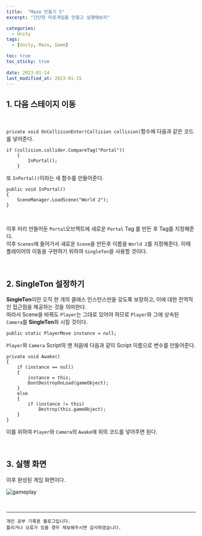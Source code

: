 ```yaml
---
title:  "Maze 만들기 5"
excerpt: "간단한 미로게임을 만들고 실행해보자"

categories:
  - Unity
tags:
  - [Unity, Maze, Game]

toc: true
toc_sticky: true
 
date: 2023-01-14
last_modified_at: 2023-01-15
---
```


## 1. 다음 스테이지 이동

<br>

`private void OnCollisionEnter(Collision collision)`함수에 다음과 같은 코드를 넣어준다.  

    if (collision.collider.CompareTag("Portal"))
        {
            InPortal();
        }

또 `InPortal()`이라는 새 함수를 만들어준다.  


    public void InPortal()
    {
        SceneManager.LoadScene("World 2");
    }

<br>

이후 미리 만들어둔 `Portal`오브젝트에 새로운 `Portal` Tag 를 만든 후 Tag를 지정해준다.  
이후 `Scenes`에 들어가서 새로운 `Scene`을 만든후 이름을 `World 2`를 지정해준다.
이때 플레이어의 이동을 구현하기 위하여 `SingleTon`을 사용할 것이다.

<br>

## 2. SingleTon 설정하기  


**SingleTon**이란 오직 한 개의 클래스 인스턴스만을 갖도록 보장하고, 이에 대한 전역적인 접근점을 제공하는 것을 의마한다.  
따라서 Scene을 바꿔도 `Player`는 그대로 있어야 하므로 `Player`와 그에 상속된 `Camera`를 **SingleTon**화 시킬 것이다.

    public static PlayerMove instance = null;

`Player`와 `Camera` Script의 맨 처음에 다음과 같이 Script 이름으로 변수를 만들어준다.

    private void Awake()
    {
        if (instance == null)
        {
            instance = this;
            DontDestroyOnLoad(gameObject);
        }
        else
        {
            if (instance != this)
                Destroy(this.gameObject);
        }
    }

이를 위하여 `Player`와 `Camera`의 `Awake`에 위의 코드를 넣어주면 된다.

<br>

## 3. 실행 화면

이후 완성된 게임 화면이다.

![gameplay](https://user-images.githubusercontent.com/37824506/213415621-cfbe80fc-06a2-4f21-ae86-595a152fa964.gif)


<br>

***
    개인 공부 기록용 블로그입니다.
    틀리거나 오류가 있을 경우 제보해주시면 감사하겠습니다.